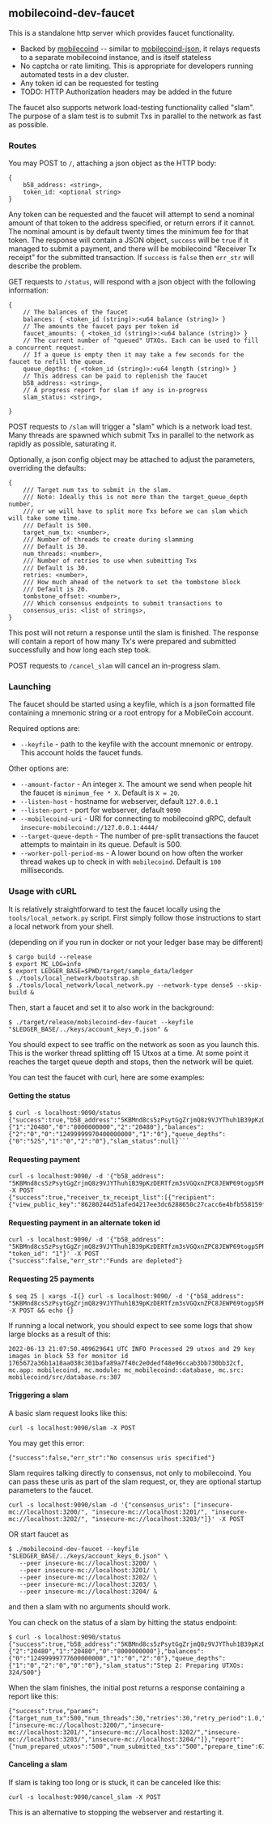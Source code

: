 ## mobilecoind-dev-faucet

This is a standalone http server which provides faucet functionality.
* Backed by [mobilecoind](../mobilecoind) -- similar to [mobilecoind-json](../mobilecoind-json), it relays requests to a separate mobilecoind instance, and is itself stateless
* No captcha or rate limiting. This is appropriate for developers running automated tests in a dev cluster.
* Any token id can be requested for testing
* TODO: HTTP Authorization headers may be added in the future

The faucet also supports network load-testing functionality called "slam".
The purpose of a slam test is to submit Txs in parallel to the network as fast as possible.

### Routes

You may POST to `/`, attaching a json object as the HTTP body:

```
{
    b58_address: <string>,
    token_id: <optional string>
}
```

Any token can be requested and the faucet will attempt to send a nominal amount of
that token to the address specified, or return errors if it cannot. The nominal amount is
by default twenty times the minimum fee for that token. The response will contain a
JSON object, `success` will be `true` if it managed to submit a payment, and there will
be mobilecoind "Receiver Tx receipt" for the submitted transaction. If `success` is `false`
then `err_str` will describe the problem.

GET requests to `/status`, will respond with a json object with the
following information:

```
{
    // The balances of the faucet
    balances: { <token_id (string)>:<u64 balance (string)> }
    // The amounts the faucet pays per token id
    faucet_amounts: { <token_id (string)>:<u64 balance (string)> }
    // The current number of "queued" UTXOs. Each can be used to fill a concurrent request.
    // If a queue is empty then it may take a few seconds for the faucet to refill the queue.
    queue_depths: { <token_id (string)>:<u64 length (string)> }
    // This address can be paid to replenish the faucet
    b58_address: <string>,
    // A progress report for slam if any is in-progress
    slam_status: <string>,

}
```

POST requests to `/slam` will trigger a "slam" which is a network load test. Many threads
are spawned which submit Txs in parallel to the network as rapidly as possible, saturating it.

Optionally, a json config object may be attached to adjust the parameters, overriding the defaults:

```
{
    /// Target num txs to submit in the slam.
    /// Note: Ideally this is not more than the target_queue_depth number,
    /// or we will have to split more Txs before we can slam which will take some time.
    /// Default is 500.
    target_num_tx: <number>,
    /// Number of threads to create during slamming
    /// Default is 30.
    num_threads: <number>,
    /// Number of retries to use when submitting Txs
    /// Default is 30.
    retries: <number>,
    /// How much ahead of the network to set the tombstone block
    /// Default is 20.
    tombstone_offset: <number>,
    /// Which consensus endpoints to submit transactions to
    consensus_uris: <list of strings>,
}
```

This post will not return a response until the slam is finished. The response will
contain a report of how many Tx's were prepared and submitted successfully and how long
each step took.

POST requests to `/cancel_slam` will cancel an in-progress slam.

### Launching

The faucet should be started using a keyfile, which is a json formatted file containing a 
mnemonic string or a root entropy for a MobileCoin account.

Required options are:

- `--keyfile` - path to the keyfile with the account mnemonic or entropy. This account holds the faucet funds.

Other options are:
- `--amount-factor` - An integer `X`. The amount we send when people hit the faucet is `minimum_fee * X`. Default is `X = 20`.
- `--listen-host` - hostname for webserver, default `127.0.0.1`
- `--listen-port` - port for webserver, default `9090`
- `--mobilecoind-uri` - URI for connecting to mobilecoind gRPC, default `insecure-mobilecoind://127.0.0.1:4444/`
- `--target-queue-depth` - The number of pre-split transactions the faucet attempts to maintain in its queue. Default is 500.
- `--worker-poll-period-ms` - A lower bound on how often the worker thread wakes up to check in with `mobilecoind`. Default is `100` milliseconds.

### Usage with cURL

It is relatively straightforward to test the faucet locally using the `tools/local_network.py` script. First simply follow those instructions to start a local network from your shell.

(depending on if you run in docker or not your ledger base may be different)

```
$ cargo build --release
$ export MC_LOG=info
$ export LEDGER_BASE=$PWD/target/sample_data/ledger
$ ./tools/local_network/bootstrap.sh
$ ./tools/local_network/local_network.py --network-type dense5 --skip-build &
```

Then, start a faucet and set it to also work in the background:

```
$ ./target/release/mobilecoind-dev-faucet --keyfile "$LEDGER_BASE/../keys/account_keys_0.json" &
```

You should expect to see traffic on the network as soon as you launch this. This is the worker thread
splitting off 15 Utxos at a time. At some point it reaches the target queue depth and stops, then the
network will be quiet.

You can test the faucet with curl, here are some examples:

#### Getting the status

```
$ curl -s localhost:9090/status
{"success":true,"b58_address":"5KBMnd8cs5zPsytGgZrjmQ8z9VJYThuh1B39pKzDERTfzm3sVGQxnZPC8JEWP69togpSPRz3e6pBsLzwnMjrXTbDqoRTQ8VF98sQu7LqjL5","faucet_payout_amounts":{"1":"20480","0":"8000000000","2":"20480"},"balances":{"2":"0","0":"12499999970400000000","1":"0"},"queue_depths":{"0":"525","1":"0","2":"0"},"slam_status":null}```
```

#### Requesting payment

```
curl -s localhost:9090/ -d '{"b58_address": "5KBMnd8cs5zPsytGgZrjmQ8z9VJYThuh1B39pKzDERTfzm3sVGQxnZPC8JEWP69togpSPRz3e6pBsLzwnMjrXTbDqoRTQ8VF98sQu7LqjL5"}' -X POST
{"success":true,"receiver_tx_receipt_list":[{"recipient":{"view_public_key":"86280244d51afed4217ee3dc6288650c27cacc6e4bfb558159f0f8caa38ae542","spend_public_key":"803958b71de5fa7a58d257a0411506e59f77eaff33ee7b7905ac4f9ef68e3c2a","fog_report_url":"","fog_authority_sig":"","fog_report_id":""},"tx_public_key":"f82a02524551f6a10db81a016c8aa5a666432d659e2841ccdb563b062aad5157","tx_out_hash":"6581ce42992ae9072e7054f6b1a5f414fab7f328e53dcf128551b73666e2fb64","tombstone":106,"confirmation_number":"f46be1aff74c8973b773094ba8f1afc015867c9c40998e6a65fc0d56c9a114e7"}]}
```

#### Requesting payment in an alternate token id

```
curl -s localhost:9090/ -d '{"b58_address": "5KBMnd8cs5zPsytGgZrjmQ8z9VJYThuh1B39pKzDERTfzm3sVGQxnZPC8JEWP69togpSPRz3e6pBsLzwnMjrXTbDqoRTQ8VF98sQu7LqjL5", "token_id": "1"}' -X POST
{"success":false,"err_str":"Funds are depleted"}
```

#### Requesting 25 payments

```
$ seq 25 | xargs -I{} curl -s localhost:9090/ -d '{"b58_address": "5KBMnd8cs5zPsytGgZrjmQ8z9VJYThuh1B39pKzDERTfzm3sVGQxnZPC8JEWP69togpSPRz3e6pBsLzwnMjrXTbDqoRTQ8VF98sQu7LqjL5"}' -X POST && echo {}
```

If running a local network, you should expect to see some logs that show large blocks as a result of this:

```
2022-06-13 21:07:50.409629641 UTC INFO Processed 29 utxos and 29 key images in block 53 for monitor id 1765672a36b1a18aa038c301bafa89a7f40c2e0dedf48e96ccab3bb730bb32cf, mc.app: mobilecoind, mc.module: mc_mobilecoind::database, mc.src: mobilecoind/src/database.rs:307
```

#### Triggering a slam

A basic slam request looks like this:

```
curl -s localhost:9090/slam -X POST
```

You may get this error:

```
{"success":false,"err_str":"No consensus uris specified"}
```

Slam requires talking directly to consensus, not only to mobilecoind.
You can pass these uris as part of the slam request, or, they are optional startup parameters to the faucet.

```
curl -s localhost:9090/slam -d '{"consensus_uris": ["insecure-mc://localhost:3200/", "insecure-mc://localhost:3201/", "insecure-mc://localhost:3202/", "insecure-mc://localhost:3203/"]}' -X POST
```

OR start faucet as

```
$ ./mobilecoind-dev-faucet --keyfile "$LEDGER_BASE/../keys/account_keys_0.json" \
   --peer insecure-mc://localhost:3200/ \
   --peer insecure-mc://localhost:3201/ \
   --peer insecure-mc://localhost:3202/ \
   --peer insecure-mc://localhost:3203/ \
   --peer insecure-mc://localhost:3204/ &
```

and then a slam with no arguments should work.

You can check on the status of a slam by hitting the status endpoint:

```
$ curl -s localhost:9090/status
{"success":true,"b58_address":"5KBMnd8cs5zPsytGgZrjmQ8z9VJYThuh1B39pKzDERTfzm3sVGQxnZPC8JEWP69togpSPRz3e6pBsLzwnMjrXTbDqoRTQ8VF98sQu7LqjL5","faucet_payout_amounts":{"2":"20480","1":"20480","0":"8000000000"},"balances":{"0":"12499999777600000000","1":"0","2":"0"},"queue_depths":{"1":"0","2":"0","0":"0"},"slam_status":"Step 2: Preparing UTXOs: 324/500"}
```

When the slam finishes, the initial post returns a response containing a report like this:

```
{"success":true,"params":{"target_num_tx":500,"num_threads":30,"retries":30,"retry_period":1.0,"tombstone_offset":10,"consensus_client_uris":["insecure-mc://localhost:3200/","insecure-mc://localhost:3201/","insecure-mc://localhost:3202/","insecure-mc://localhost:3203/","insecure-mc://localhost:3204/"]},"report":{"num_prepared_utxos":"500","num_submitted_txs":"500","prepare_time":67.67402,"submit_time":11.472368}}
```

#### Canceling a slam

If slam is taking too long or is stuck, it can be canceled like this:

```
curl -s localhost:9090/cancel_slam -X POST
```

This is an alternative to stopping the webserver and restarting it.
